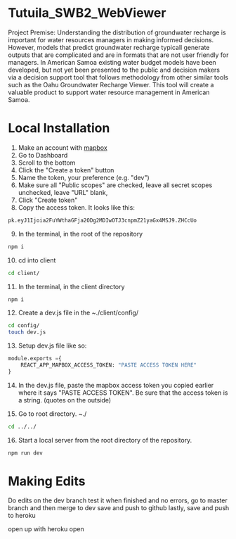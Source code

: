 # Tutuila_SWB2_WebViewer


Project Premise: 
Understanding the distribution of groundwater recharge is important for water resources managers in making informed decisions. However, models that predict groundwater recharge typicall generate outputs that are complicated and are in formats that are not user friendly for managers.  In American Samoa existing water budget models have been developed, but not yet been presented to the public and decision makers via a decision support tool that follows methodology from other similar tools such as the Oahu Groundwater Recharge Viewer. This tool will create a valuable product to support water resource management in American Samoa.

# Local Installation
1) Make an account with [mapbox](https://account.mapbox.com/)
2) Go to Dashboard
3) Scroll to the bottom
4) Click the "Create a token" button
5) Name the token, your preference (e.g. "dev")
6) Make sure all "Public scopes" are checked, leave all secret scopes unchecked, leave "URL" blank, 
7) Click "Create token"
8) Copy the access token. It looks like this:

```bash
pk.eyJ1Ijoia2FuYWthaGFja2ODg2MDIwOTJ3cnpmZ21yaGx4MSJ9.ZHCcUo
```

9) In the terminal, in the root of the repository
```bash
npm i
```

10) cd into client
```bash
cd client/
```

11) In the terminal, in the client directory
```bash
npm i
```

12) Create a dev.js file in the ~./client/config/
```bash
cd config/
touch dev.js
```

13) Setup dev.js file like so: 
```python
module.exports ={
    REACT_APP_MAPBOX_ACCESS_TOKEN: "PASTE ACCESS TOKEN HERE"
}
```

14) In the dev.js file, paste the mapbox access token you copied earlier where it says "PASTE ACCESS TOKEN". Be sure that the access token is a string. (quotes on the outside)

15) Go to root directory. ~./
```bash
cd ../../
```
16) Start a local server from the root directory of the repository.
```bash
npm run dev
```


# Making Edits

Do edits on the dev branch
test it
when finished and no errors, go to master branch and then merge to dev
save and push to github
lastly, save and push to heroku

open up with
heroku open





